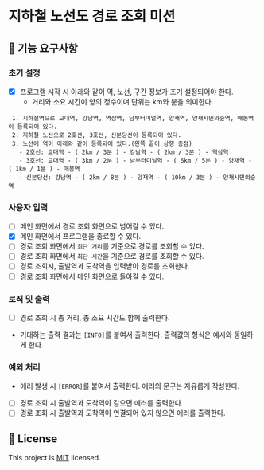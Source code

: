 # 지하철 노선도 경로 조회 미션

## 🚀 기능 요구사항

### 초기 설정 

- [x] 프로그램 시작 시 아래와 같이 역, 노선, 구간 정보가 초기 설정되어야 한다.
  - 거리와 소요 시간이 양의 정수이며 단위는 km와 분을 의미한다.
```
 1. 지하철역으로 교대역, 강남역, 역삼역, 남부터미널역, 양재역, 양재시민의숲역, 매봉역이 등록되어 있다.
 2. 지하철 노선으로 2호선, 3호선, 신분당선이 등록되어 있다.
 3. 노선에 역이 아래와 같이 등록되어 있다.(왼쪽 끝이 상행 종점)
   - 2호선: 교대역 - ( 2km / 3분 ) - 강남역 - ( 2km / 3분 ) - 역삼역
   - 3호선: 교대역 - ( 3km / 2분 ) - 남부터미널역 - ( 6km / 5분 ) - 양재역 - ( 1km / 1분 ) - 매봉역
   - 신분당선: 강남역 - ( 2km / 8분 ) - 양재역 - ( 10km / 3분 ) - 양재시민의숲역
 ```

### 사용자 입력

- [ ] 메인 화면에서 경로 조회 화면으로 넘어갈 수 있다.
- [x] 메인 화면에서 프로그램을 종료할 수 있다.
- [ ] 경로 조회 화면에서 `최단 거리`를 기준으로 경로를 조회할 수 있다.
- [ ] 경로 조회 화면에서 `최단 시간`을 기준으로 경로를 조회할 수 있다.
- [ ] 경로 조회시, 출발역과 도착역을 입력받아 경로를 조회한다.
- [ ] 경로 조회 화면에서 메인 화면으로 돌아갈 수 있다.

### 로직 및 출력
- [ ] 경로 조회 시 총 거리, 총 소요 시간도 함께 출력한다.
- 기대하는 출력 결과는 `[INFO]`를 붙여서 출력한다. 출력값의 형식은 예시와 동일하게 한다.

### 예외 처리

- 에러 발생 시 `[ERROR]`를 붙여서 출력한다. 에러의 문구는 자유롭게 작성한다.
- [ ] 경로 조회 시 출발역과 도착역이 같으면 에러를 출력한다.
- [ ] 경로 조회 시 출발역과 도착역이 연결되어 있지 않으면 에러를 출력한다.

## 📝 License

This project is [MIT](https://github.com/woowacourse/java-subway-path-precourse/blob/master/LICENSE.md) licensed.

